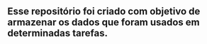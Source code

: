 ## Esse repositório foi criado com objetivo de armazenar os dados que foram usados em determinadas tarefas.
